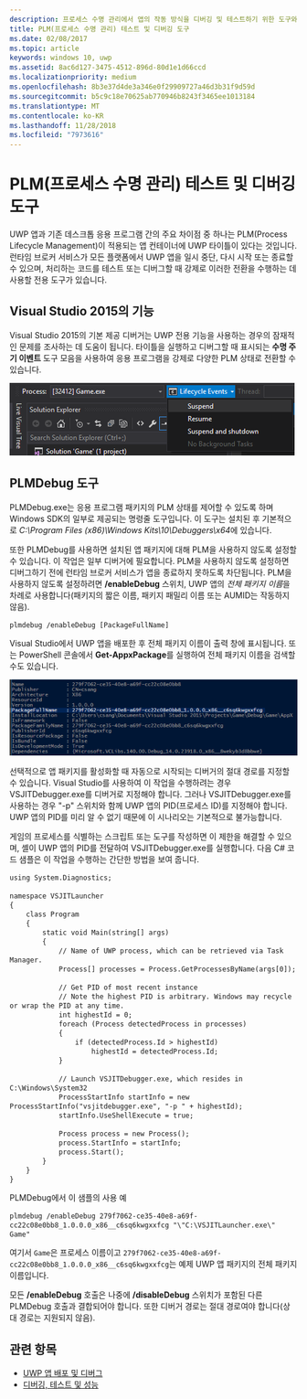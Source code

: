 ```yaml
---
description: 프로세스 수명 관리에서 앱의 작동 방식을 디버깅 및 테스트하기 위한 도구와 기술입니다.
title: PLM(프로세스 수명 관리) 테스트 및 디버깅 도구
ms.date: 02/08/2017
ms.topic: article
keywords: windows 10, uwp
ms.assetid: 8ac6d127-3475-4512-896d-80d1e1d66ccd
ms.localizationpriority: medium
ms.openlocfilehash: 8b3e37d4de3a346e0f29909727a46d3b31f9d59d
ms.sourcegitcommit: b5c9c18e70625ab770946b8243f3465ee1013184
ms.translationtype: MT
ms.contentlocale: ko-KR
ms.lasthandoff: 11/28/2018
ms.locfileid: "7973616"
---
```

# <a name="testing-and-debugging-tools-for-process-lifetime-management-plm"></a>PLM(프로세스 수명 관리) 테스트 및 디버깅 도구

UWP 앱과 기존 데스크톱 응용 프로그램 간의 주요 차이점 중 하나는 PLM(Process Lifecycle Management)이 적용되는 앱 컨테이너에 UWP 타이틀이 있다는 것입니다. 런타임 브로커 서비스가 모든 플랫폼에서 UWP 앱을 일시 중단, 다시 시작 또는 종료할 수 있으며, 처리하는 코드를 테스트 또는 디버그할 때 강제로 이러한 전환을 수행하는 데 사용할 전용 도구가 있습니다.

## <a name="features-in-visual-studio-2015"></a>Visual Studio 2015의 기능

Visual Studio 2015의 기본 제공 디버거는 UWP 전용 기능을 사용하는 경우의 잠재적인 문제를 조사하는 데 도움이 됩니다. 타이틀을 실행하고 디버그할 때 표시되는 **수명 주기 이벤트** 도구 모음을 사용하여 응용 프로그램을 강제로 다양한 PLM 상태로 전환할 수 있습니다.

![수명 주기 이벤트 도구 모음](images/gs-debug-uwp-apps-001.png)

## <a name="the-plmdebug-tool"></a>PLMDebug 도구

PLMDebug.exe는 응용 프로그램 패키지의 PLM 상태를 제어할 수 있도록 하며 Windows SDK의 일부로 제공되는 명령줄 도구입니다. 이 도구는 설치된 후 기본적으로 *C:\Program Files (x86)\Windows Kits\10\Debuggers\x64*에 있습니다. 

또한 PLMDebug를 사용하면 설치된 앱 패키지에 대해 PLM을 사용하지 않도록 설정할 수 있습니다. 이 작업은 일부 디버거에 필요합니다. PLM을 사용하지 않도록 설정하면 디버그하기 전에 런타임 브로커 서비스가 앱을 종료하지 못하도록 차단됩니다. PLM을 사용하지 않도록 설정하려면 **/enableDebug** 스위치, UWP 앱의 *전체 패키지 이름*을 차례로 사용합니다(패키지의 짧은 이름, 패키지 패밀리 이름 또는 AUMID는 작동하지 않음).

```
plmdebug /enableDebug [PackageFullName]
```

Visual Studio에서 UWP 앱을 배포한 후 전체 패키지 이름이 출력 창에 표시됩니다. 또는 PowerShell 콘솔에서 **Get-AppxPackage**를 실행하여 전체 패키지 이름을 검색할 수도 있습니다.

![Get-AppxPackage 실행](images/gs-debug-uwp-apps-003.png)

선택적으로 앱 패키지를 활성화할 때 자동으로 시작되는 디버거의 절대 경로를 지정할 수 있습니다. Visual Studio를 사용하여 이 작업을 수행하려는 경우 VSJITDebugger.exe를 디버거로 지정해야 합니다. 그러나 VSJITDebugger.exe를 사용하는 경우 "-p" 스위치와 함께 UWP 앱의 PID(프로세스 ID)를 지정해야 합니다. UWP 앱의 PID를 미리 알 수 없기 때문에 이 시나리오는 기본적으로 불가능합니다.

게임의 프로세스를 식별하는 스크립트 또는 도구를 작성하면 이 제한을 해결할 수 있으며, 셸이 UWP 앱의 PID를 전달하여 VSJITDebugger.exe를 실행합니다. 다음 C# 코드 샘플은 이 작업을 수행하는 간단한 방법을 보여 줍니다.

```
using System.Diagnostics;

namespace VSJITLauncher
{
    class Program
    {
        static void Main(string[] args)
        {
            // Name of UWP process, which can be retrieved via Task Manager.
            Process[] processes = Process.GetProcessesByName(args[0]);

            // Get PID of most recent instance
            // Note the highest PID is arbitrary. Windows may recycle or wrap the PID at any time.
            int highestId = 0;
            foreach (Process detectedProcess in processes)
            {
                if (detectedProcess.Id > highestId)
                    highestId = detectedProcess.Id;
            }

            // Launch VSJITDebugger.exe, which resides in C:\Windows\System32
            ProcessStartInfo startInfo = new ProcessStartInfo("vsjitdebugger.exe", "-p " + highestId);
            startInfo.UseShellExecute = true;

            Process process = new Process();
            process.StartInfo = startInfo;
            process.Start();
        }
    }
}
```

PLMDebug에서 이 샘플의 사용 예

```
plmdebug /enableDebug 279f7062-ce35-40e8-a69f-cc22c08e0bb8_1.0.0.0_x86__c6sq6kwgxxfcg "\"C:\VSJITLauncher.exe\" Game"
```
여기서 `Game`은 프로세스 이름이고 `279f7062-ce35-40e8-a69f-cc22c08e0bb8_1.0.0.0_x86__c6sq6kwgxxfcg`는 예제 UWP 앱 패키지의 전체 패키지 이름입니다.

모든 **/enableDebug** 호출은 나중에 **/disableDebug** 스위치가 포함된 다른 PLMDebug 호출과 결합되어야 합니다. 또한 디버거 경로는 절대 경로여야 합니다(상대 경로는 지원되지 않음).

## <a name="related-topics"></a>관련 항목
- [UWP 앱 배포 및 디버그](deploying-and-debugging-uwp-apps.md)
- [디버깅, 테스트 및 성능](index.md)
